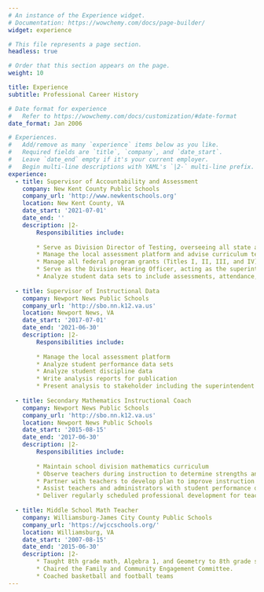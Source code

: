 ```yaml
---
# An instance of the Experience widget.
# Documentation: https://wowchemy.com/docs/page-builder/
widget: experience

# This file represents a page section.
headless: true

# Order that this section appears on the page.
weight: 10

title: Experience
subtitle: Professional Career History

# Date format for experience
#   Refer to https://wowchemy.com/docs/customization/#date-format
date_format: Jan 2006

# Experiences.
#   Add/remove as many `experience` items below as you like.
#   Required fields are `title`, `company`, and `date_start`.
#   Leave `date_end` empty if it's your current employer.
#   Begin multi-line descriptions with YAML's `|2-` multi-line prefix.
experience:
  - title: Supervisor of Accountability and Assessment
    company: New Kent County Public Schools
    company_url: 'http://www.newkentschools.org'
    location: New Kent County, VA
    date_start: '2021-07-01'
    date_end: ''
    description: |2-
        Responsibilities include:
        
        * Serve as Division Director of Testing, overseeing all state and national testing administrations
        * Manage the local assessment platform and advise curriculum teams on matters of assessment
        * Manage all federal program grants (Titles I, II, III, and IV)
        * Serve as the Division Hearing Officer, acting as the superintendent's designee in matter of student discipline
        * Analyze student data sets to include assessments, attendance, discipline, etc.
        
  - title: Supervisor of Instructional Data
    company: Newport News Public Schools
    company_url: 'http://sbo.nn.k12.va.us'
    location: Newport News, VA
    date_start: '2017-07-01'
    date_end: '2021-06-30'
    description: |2-
        Responsibilities include:
        
        * Manage the local assessment platform
        * Analyze student performance data sets
        * Analyze student discipline data
        * Write analysis reports for publication
        * Present analysis to stakeholder including the superintendent's senior staff and the school board
        
  - title: Secondary Mathematics Instructional Coach
    company: Newport News Public Schools
    company_url: 'http://sbo.nn.k12.va.us'
    location: Newport News Public Schools
    date_start: '2015-08-15'
    date_end: '2017-06-30'
    description: |2-
        Responsibilities include:
        
        * Maintain school division mathematics curriculum
        * Observe teachers during instruction to determine strengths and weaknesses
        * Partner with teachers to develop plan to improve instruction
        * Assist teachers and administrators with student performance data analysis
        * Deliver regularly scheduled professional development for teachers
        
  - title: Middle School Math Teacher
    company: Williamsburg-James City County Public Schools
    company_url: 'https://wjccschools.org/'
    location: Williamsburg, VA
    date_start: '2007-08-15'
    date_end: '2015-06-30'
    description: |2-
        * Taught 8th grade math, Algebra 1, and Geometry to 8th grade students at Berkeley Middle School.
        * Chaired the Family and Community Engagement Committee.
        * Coached basketball and football teams
---
```

